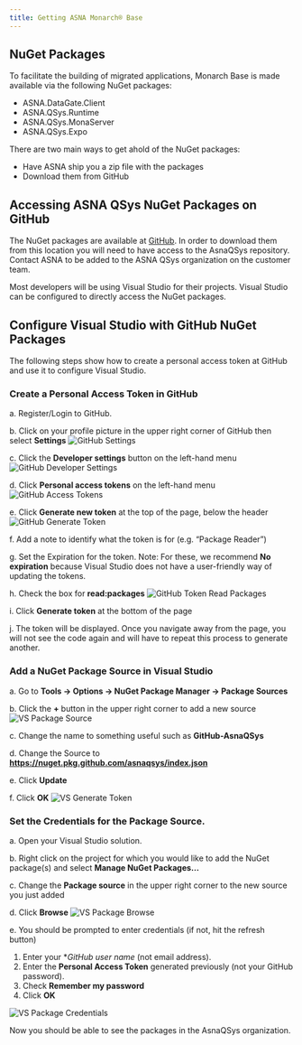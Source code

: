 ```yaml
---
title: Getting ASNA Monarch® Base
---
```


## NuGet Packages
To facilitate the building of migrated applications, Monarch Base is made available via the following NuGet packages:

- ASNA.DataGate.Client
- ASNA.QSys.Runtime
- ASNA.QSys.MonaServer
- ASNA.QSys.Expo

There are two main ways to get ahold of the NuGet packages:
 - Have ASNA ship you a zip file with the packages
 - Download them from GitHub

## Accessing ASNA QSys NuGet Packages on GitHub
The NuGet packages are available at [GitHub](https://github.com/orgs/asnaqsys/packages). In order to download them from this location you will need to have access to the AsnaQSys repository. Contact ASNA to be added to the ASNA QSys organization on the customer team.

Most developers will be using Visual Studio for their projects.  Visual Studio can be configured to directly access the NuGet packages.

## Configure Visual Studio with GitHub NuGet Packages
The following steps show how to create a personal access token at GitHub and use it to configure Visual Studio.

### Create a Personal Access Token in GitHub
a.	Register/Login to GitHub.

b.	Click on your profile picture in the upper right corner of GitHub then select **Settings**
![GitHub Settings](images/github-settings.jpg)

c.	Click the **Developer settings** button on the left-hand menu
![GitHub Developer Settings](images/github-developer-settings.jpg)

d.	Click **Personal access tokens** on the left-hand menu
![GitHub Access Tokens](images/github-access-tokens.jpg)

e.	Click **Generate new token** at the top of the page, below the header
![GitHub Generate Token](images/github-generate-token.jpg)

f.	Add a note to identify what the token is for (e.g. “Package Reader”)

g.	Set the Expiration for the token. Note: For these, we recommend **No expiration** because Visual Studio does not have a user-friendly way of updating the tokens.

h.	Check the box for **read:packages**
![GitHub Token Read Packages](images/github-token-read-packages.jpg)

i.	Click **Generate token** at the bottom of the page

j.	The token will be displayed. Once you navigate away from the page, you will not see the code again and will have to repeat this process to generate another.

### Add a NuGet Package Source in Visual Studio
a.	Go to **Tools -> Options -> NuGet Package Manager -> Package Sources**

b.	Click the **+** button in the upper right corner to add a new source
![VS Package Source](images/vs-package-sources.jpg)

c.	Change the name to something useful such as **GitHub-AsnaQSys**

d.	Change the Source to **https://nuget.pkg.github.com/asnaqsys/index.json**

e.	Click **Update**

f.	Click **OK**
![VS Generate Token](images/vs-package-update.jpg)

### Set the Credentials for the Package Source.
a.	Open your Visual Studio solution.

b.	Right click on the project for which you would like to add the NuGet package(s) and select **Manage NuGet Packages…**

c.	Change the **Package source** in the upper right corner to the new source you just added

d.	Click **Browse**
![VS Package Browse](images/vs-package-browse.jpg)

e.	You should be prompted to enter credentials (if not, hit the refresh button)
  1.	Enter your **GitHub user name* (not email address).
  2.	Enter the **Personal Access Token** generated previously (not your GitHub password).
  3.	Check **Remember my password**
  4.	Click **OK**

![VS Package Credentials](images/vs-package-credentials.jpg)

Now you should be able to see the packages in the AsnaQSys organization.